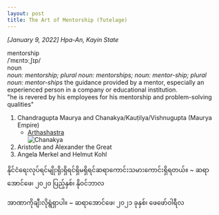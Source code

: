 ```yaml
---
layout: post
title: The Art of Mentorship (Tutelage)
---
```


*[January 9, 2022] Hpa-An, Kayin State*

mentorship  
/ˈmɛntɔːˌʃɪp/  
noun  
*noun: mentorship; plural noun: mentorships; noun: mentor-ship; plural noun: mentor-ships*
the guidance provided by a mentor, especially an experienced person in a company or educational institution.  
"he is revered by his employees for his mentorship and problem-solving qualities"  

1. Chandragupta Maurya and Chanakya/Kauṭilya/Vishnugupta (Maurya Empire)
    - [Arthashastra](https://en.wikipedia.org/wiki/Arthashastra)  
    ![Chanakya](https://upload.wikimedia.org/wikipedia/commons/c/cd/Chanakya_artistic_depiction.jpg)
2. Aristotle and Alexander the Great
3. Angela Merkel and Helmut Kohl

နိုင်ငံရေးလုပ်ရင်မျိုးရိုးရှိရင်ရှိမရှိရင်ဆရာကောင်းသမားကောင်းရှိရတယ်။ ~ ဆရာအောင်ဖေ၊ ၂၀၂၀ ပြည့်နှစ်၊ နိုဝင်ဘာလ  

အာဏာကိုချီးလိုရွံရှာပါ။ ~ ဆရာအောင်ဖေ၊ ၂၀၂၁ ခုနှစ်၊ ဖေဖော်ဝါရီလ  
